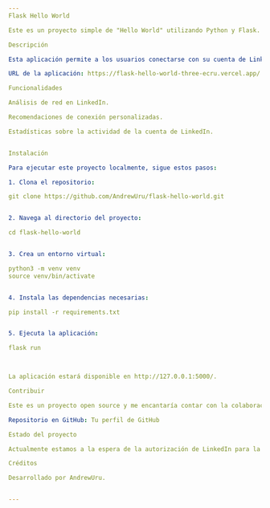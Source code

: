 ```yaml
---
Flask Hello World

Este es un proyecto simple de "Hello World" utilizando Python y Flask. Ha sido desplegado en Vercel y está integrado con la API de LinkedIn.

Descripción

Esta aplicación permite a los usuarios conectarse con su cuenta de LinkedIn para recibir sugerencias y estadísticas personalizadas. Aunque aún estamos esperando la aprobación del equipo de LinkedIn para la integración total, la aplicación está disponible para su prueba en el siguiente enlace:

URL de la aplicación: https://flask-hello-world-three-ecru.vercel.app/

Funcionalidades

Análisis de red en LinkedIn.

Recomendaciones de conexión personalizadas.

Estadísticas sobre la actividad de la cuenta de LinkedIn.


Instalación

Para ejecutar este proyecto localmente, sigue estos pasos:

1. Clona el repositorio:

git clone https://github.com/AndrewUru/flask-hello-world.git


2. Navega al directorio del proyecto:

cd flask-hello-world


3. Crea un entorno virtual:

python3 -m venv venv
source venv/bin/activate


4. Instala las dependencias necesarias:

pip install -r requirements.txt


5. Ejecuta la aplicación:

flask run



La aplicación estará disponible en http://127.0.0.1:5000/.

Contribuir

Este es un proyecto open source y me encantaría contar con la colaboración de la comunidad. Si te interesa contribuir, revisa las issues abiertas o crea una nueva pull request. Estoy abierto a ideas y mejoras.

Repositorio en GitHub: Tu perfil de GitHub

Estado del proyecto

Actualmente estamos a la espera de la autorización de LinkedIn para la integración con su API.

Créditos

Desarrollado por AndrewUru.


---
```



